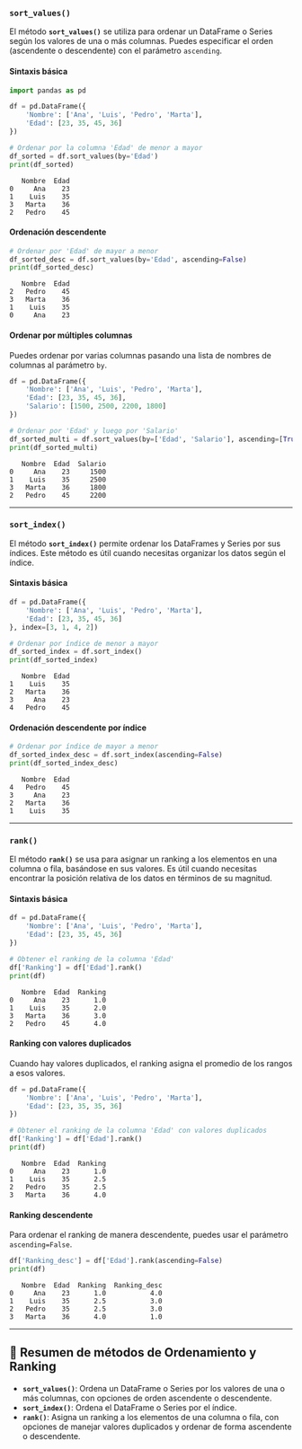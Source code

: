 
### **`sort_values()`**

El método **`sort_values()`** se utiliza para ordenar un DataFrame o Series según los valores de una o más columnas. Puedes especificar el orden (ascendente o descendente) con el parámetro `ascending`.

#### **Sintaxis básica**

```python
import pandas as pd

df = pd.DataFrame({
    'Nombre': ['Ana', 'Luis', 'Pedro', 'Marta'],
    'Edad': [23, 35, 45, 36]
})

# Ordenar por la columna 'Edad' de menor a mayor
df_sorted = df.sort_values(by='Edad')
print(df_sorted)
```

```
   Nombre  Edad
0     Ana    23
1    Luis    35
3   Marta    36
2   Pedro    45
```

#### **Ordenación descendente**

```python
# Ordenar por 'Edad' de mayor a menor
df_sorted_desc = df.sort_values(by='Edad', ascending=False)
print(df_sorted_desc)
```

```
   Nombre  Edad
2   Pedro    45
3   Marta    36
1    Luis    35
0     Ana    23
```

#### **Ordenar por múltiples columnas**

Puedes ordenar por varias columnas pasando una lista de nombres de columnas al parámetro `by`. 

```python
df = pd.DataFrame({
    'Nombre': ['Ana', 'Luis', 'Pedro', 'Marta'],
    'Edad': [23, 35, 45, 36],
    'Salario': [1500, 2500, 2200, 1800]
})

# Ordenar por 'Edad' y luego por 'Salario'
df_sorted_multi = df.sort_values(by=['Edad', 'Salario'], ascending=[True, False])
print(df_sorted_multi)
```

```
   Nombre  Edad  Salario
0     Ana    23     1500
1    Luis    35     2500
3   Marta    36     1800
2   Pedro    45     2200
```

---

### **`sort_index()`**

El método **`sort_index()`** permite ordenar los DataFrames y Series por sus índices. Este método es útil cuando necesitas organizar los datos según el índice.

#### **Sintaxis básica**

```python
df = pd.DataFrame({
    'Nombre': ['Ana', 'Luis', 'Pedro', 'Marta'],
    'Edad': [23, 35, 45, 36]
}, index=[3, 1, 4, 2])

# Ordenar por índice de menor a mayor
df_sorted_index = df.sort_index()
print(df_sorted_index)
```

```
   Nombre  Edad
1    Luis    35
2   Marta    36
3     Ana    23
4   Pedro    45
```

#### **Ordenación descendente por índice**

```python
# Ordenar por índice de mayor a menor
df_sorted_index_desc = df.sort_index(ascending=False)
print(df_sorted_index_desc)
```

```
   Nombre  Edad
4   Pedro    45
3     Ana    23
2   Marta    36
1    Luis    35
```

---

### **`rank()`**

El método **`rank()`** se usa para asignar un ranking a los elementos en una columna o fila, basándose en sus valores. Es útil cuando necesitas encontrar la posición relativa de los datos en términos de su magnitud.

#### **Sintaxis básica**

```python
df = pd.DataFrame({
    'Nombre': ['Ana', 'Luis', 'Pedro', 'Marta'],
    'Edad': [23, 35, 45, 36]
})

# Obtener el ranking de la columna 'Edad'
df['Ranking'] = df['Edad'].rank()
print(df)
```

```
   Nombre  Edad  Ranking
0     Ana    23      1.0
1    Luis    35      2.0
3   Marta    36      3.0
2   Pedro    45      4.0
```

#### **Ranking con valores duplicados**

Cuando hay valores duplicados, el ranking asigna el promedio de los rangos a esos valores.

```python
df = pd.DataFrame({
    'Nombre': ['Ana', 'Luis', 'Pedro', 'Marta'],
    'Edad': [23, 35, 35, 36]
})

# Obtener el ranking de la columna 'Edad' con valores duplicados
df['Ranking'] = df['Edad'].rank()
print(df)
```

```
   Nombre  Edad  Ranking
0     Ana    23      1.0
1    Luis    35      2.5
2   Pedro    35      2.5
3   Marta    36      4.0
```

#### **Ranking descendente**

Para ordenar el ranking de manera descendente, puedes usar el parámetro `ascending=False`.

```python
df['Ranking_desc'] = df['Edad'].rank(ascending=False)
print(df)
```

```
   Nombre  Edad  Ranking  Ranking_desc
0     Ana    23      1.0           4.0
1    Luis    35      2.5           3.0
2   Pedro    35      2.5           3.0
3   Marta    36      4.0           1.0
```

---

## 🔹 **Resumen de métodos de Ordenamiento y Ranking**

- **`sort_values()`**: Ordena un DataFrame o Series por los valores de una o más columnas, con opciones de orden ascendente o descendente.
- **`sort_index()`**: Ordena el DataFrame o Series por el índice.
- **`rank()`**: Asigna un ranking a los elementos de una columna o fila, con opciones de manejar valores duplicados y ordenar de forma ascendente o descendente.

